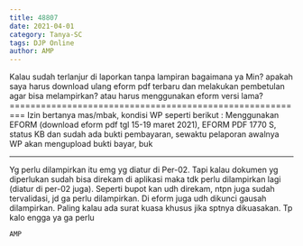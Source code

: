```yaml
---
title: 48807
date: 2021-04-01
category: Tanya-SC
tags: DJP Online
author: AMP
---
```


Kalau sudah terlanjur di laporkan tanpa lampiran bagaimana ya Min? apakah saya harus download ulang eform pdf terbaru dan melakukan pembetulan agar bisa melampirkan? atau harus menggunakan eform versi lama? ========================================================= Izin bertanya mas/mbak, kondisi WP seperti berikut : Menggunakan EFORM (download eform pdf tgl 15-19 maret 2021), EFORM PDF 1770 S, status KB dan sudah ada bukti pembayaran, sewaktu pelaporan awalnya WP akan mengupload bukti bayar, buk

---

Yg perlu dilampirkan itu emg yg diatur di Per-02. Tapi kalau dokumen yg diperlukan sudah bisa direkam di aplikasi maka tdk perlu dilampirkan lagi (diatur di per-02 juga). Seperti bupot kan udh direkam, ntpn juga sudah tervalidasi, jd ga perlu dilampirkan. Di eform juga udh dikunci gausah dilampirkan. Paling kalau ada surat kuasa khusus jika sptnya dikuasakan. Tp kalo engga ya ga perlu

`AMP`
